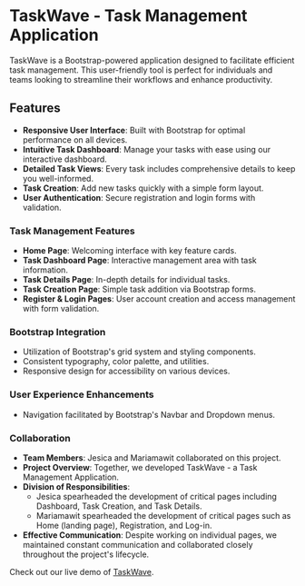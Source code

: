# TaskWave - Task Management Application

TaskWave is a Bootstrap-powered application designed to facilitate efficient task management. This user-friendly tool is perfect for individuals and teams looking to streamline their workflows and enhance productivity.

## Features
- **Responsive User Interface**: Built with Bootstrap for optimal performance on all devices.
- **Intuitive Task Dashboard**: Manage your tasks with ease using our interactive dashboard.
- **Detailed Task Views**: Every task includes comprehensive details to keep you well-informed.
- **Task Creation**: Add new tasks quickly with a simple form layout.
- **User Authentication**: Secure registration and login forms with validation.


### Task Management Features
- **Home Page**: Welcoming interface with key feature cards.
- **Task Dashboard Page**: Interactive management area with task information.
- **Task Details Page**: In-depth details for individual tasks.
- **Task Creation Page**: Simple task addition via Bootstrap forms.
- **Register & Login Pages**: User account creation and access management with form validation.

### Bootstrap Integration
- Utilization of Bootstrap's grid system and styling components.
- Consistent typography, color palette, and utilities.
- Responsive design for accessibility on various devices.

### User Experience Enhancements
- Navigation facilitated by Bootstrap's Navbar and Dropdown menus.

### Collaboration
- **Team Members**: Jesica and Mariamawit collaborated on this project.
- **Project Overview**: Together, we developed TaskWave - a Task Management Application.
- **Division of Responsibilities**:
  - Jesica spearheaded the development of critical pages including Dashboard, Task Creation, and Task Details.
  - Mariamawit spearheaded the development of critical pages such as Home (landing page), Registration, and Log-in.
- **Effective Communication**: Despite working on individual pages, we maintained constant communication and collaborated closely throughout the project's lifecycle.

Check out our live demo of [TaskWave](https://task-wave-app.netlify.app).
